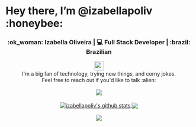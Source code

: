 <h1>Hey there, I’m @izabellapoliv :honeybee:</h1>
<div align="center">
    <h3>:ok_woman: Izabella Oliveira | 💻 Full Stack Developer | :brazil: Brazilian</h3>
</div>
<p align="center">
    <a href="https://www.linkedin.com/in/izabellapoliv/" target="_blank">
        <img src="https://raw.githubusercontent.com/gauravghongde/social-icons/master/SVG/Color/LinkedIN.svg" width="25" />
    </a>
    <br>
    I'm a big fan of technology, trying new things, and corny jokes.<br>
    Feel free to reach out if you'd like to talk :alien:
    <br><br>
    <a href="https://github.com/DenverCoder1/github-readme-streak-stats">
        <img align="center" src="https://streak-stats.demolab.com/?user=izabellapoliv&theme=radical&hide_border=true" />
    </a>
    <br><br>
    <a href="https://github.com/anuraghazra/github-readme-stats">
        <img align="center" src="https://github-readme-stats.vercel.app/api?username=izabellapoliv&show_icons=true&include_all_commits=true&count_private=true&hide=stars,issues&theme=radical&hide_border=true&card_width=500" alt="izabellapoliv's github stats" />
    </a>
    <a href="https://github.com/anuraghazra/github-readme-stats">
        <img align="center" src="https://github-readme-stats.vercel.app/api/top-langs/?username=izabellapoliv&layout=compact&count_private=true&theme=radical&hide_border=true&hide_progress=true&card_width=200" />
    </a>
    <br><br>
    <a href="https://github.com/ashutosh00710/github-readme-activity-graph">
        <img align="center" src="https://github-readme-activity-graph.cyclic.app/graph?username=izabellapoliv&theme=radical" />
    </a>
    <!-- <br><br>
    <img width="320" height="445" src="https://spotify-github-profile.vercel.app/api/view?username=izabellapoliv&cover_image=true&theme=default&bar_color=ff0000&bar_color_cover=true"> -->
</p>

<!---
izabellapoliv/izabellapoliv is a ✨ special ✨ repository because its `README.md` (this file) appears on your GitHub profile.
You can click the Preview link to take a look at your changes.
--->
